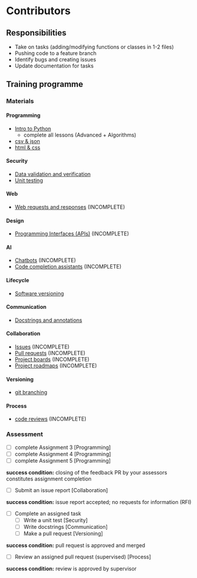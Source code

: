 # Contributors

## Responsibilities

- Take on tasks (adding/modifying functions or classes in 1-2 files)
- Pushing code to a feature branch
- Identify bugs and creating issues
- Update documentation for tasks

## Training programme

### Materials

#### Programming

- [Intro to Python](https://github.com/nyjc-computing/intro-to-python)
  - complete all lessons (Advanced + Algorithms)
- [csv & json](training/csv-and-json.md)
- [html & css](training/html-and-css.md)

#### Security

- [Data validation and verification](training/data-validation-and-verification.md)
- [Unit testing](training/unit-testing.md)

#### Web

- [Web requests and responses](training/web-requests-and-responses.md) (INCOMPLETE)

#### Design

- [Programming Interfaces (APIs)](training/programming-interfaces-apis.md) (INCOMPLETE)

#### AI

- [Chatbots](training/chatbots.md) (INCOMPLETE)
- [Code completion assistants](training/code-completion-assistants.md) (INCOMPLETE)

#### Lifecycle

- [Software versioning](training/software-versioning.md)

#### Communication

- [Docstrings and annotations](training/docstrings-and-annotations.md)

#### Collaboration

- [Issues](training/issues.md) (INCOMPLETE)
- [Pull requests](training/pull-requests.md) (INCOMPLETE)
- [Project boards](training/project-boards.md) (INCOMPLETE)
- [Project roadmaps](training/project-roadmaps.md) (INCOMPLETE)

#### Versioning

- [git branching](training/branching-in-git.md)

#### Process

- [code reviews](training/code-reviews.md) (INCOMPLETE)

### Assessment

- [ ] complete Assignment 3 [Programming]
- [ ] complete Assignment 4 [Programming]
- [ ] complete Assignment 5 [Programming]

**success condition:** closing of the feedback PR by your assessors constitutes assignment completion

- [ ] Submit an issue report [Collaboration]

**success condition:** issue report accepted; no requests for information (RFI)

- [ ] Complete an assigned task
  - [ ] Write a unit test [Security]
  - [ ] Write docstrings [Communication]
  - [ ] Make a pull request [Versioning]

**success condition:** pull request is approved and merged

- [ ] Review an assigned pull request (supervised) [Process]

**success condition:** review is approved by supervisor
